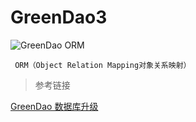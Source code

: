
# GreenDao3 


 ![GreenDao ORM](http://upload-images.jianshu.io/upload_images/4029470-88aafa18111f809e.png?imageMogr2/auto-orient/strip%7CimageView2/2/w/1240)
 
     ORM（Object Relation Mapping对象关系映射）
 

> 参考链接

[GreenDao 数据库升级](http://blog.csdn.net/u011071427/article/details/54574171)






























